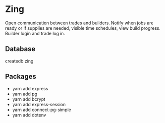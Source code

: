 # Zing

Open communication between trades and builders. Notify when jobs are ready or if supplies are needed, visible time schedules, view build progress. Builder login and trade log in.

## Database

createdb zing

## Packages

-   yarn add express
-   yarn add pg
-   yarn add bcrypt
-   yarn add express-session
-   yarn add connect-pg-simple
-   yarn add dotenv
